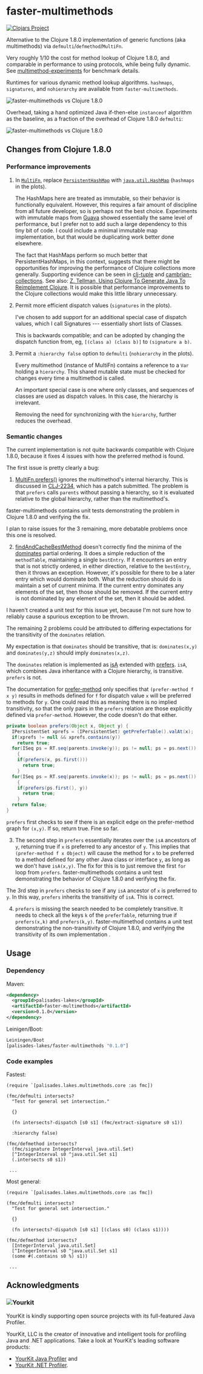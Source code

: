 # faster-multimethods 

[![Clojars Project](https://img.shields.io/clojars/v/palisades-lakes/faster-multimethods.svg)](https://clojars.org/palisades-lakes/faster-multimethods)

Alternative to the 
Clojure 1.8.0 implementation of generic functions (aka multimethods)
via  `defmulti`/`defmethod`/`MultiFn`.

Very roughly 1/10 the cost for method lookup of Clojure 1.8.0,
and comparable in performance to using protocols, while being
fully dynamic.
See 
[multimethod-experiments](https://github.com/palisades-lakes/multimethod-experiments)
for benchmark details.

Runtimes for various dynamic method lookup algorithms. 
`hashmaps`, `signatures`, and `nohierarchy` are available from
`faster-multimethods`.

![faster-multimethods vs Clojure 1.8.0](docs/figs/dynamic-multi.quantiles.png)

Overhead, taking a hand optimized Java if-then-else `instanceof`
algorithm as the baseline, as a fraction of the overhead of
Clojure 1.8.0 `defmulti`:

![faster-multimethods vs Clojure 1.8.0](docs/figs/dynamic-multi-overhead.quantiles.png)

## Changes from Clojure 1.8.0

### Performance improvements

1. In
[`MultiFn`](https://github.com/clojure/clojure/blob/master/src/jvm/clojure/lang/MultiFn.java),
replace 
[`PersistentHashMap`](https://github.com/clojure/clojure/blob/master/src/jvm/clojure/lang/PersistentHashMap.java)
with 
[`java.util.HashMap`](https://docs.oracle.com/javase/8/docs/api/java/util/HashMap.html)
(`hashmaps` in the plots).

    The HashMaps here are treated as immutable, so their behavior
is functionally equivalent. 
However, this requires a fair amount of discipline from all
future developer, so is perhaps not the best choice.
Experiments with immutable
maps from [Guava](https://github.com/google/guava) showed 
essentially the same level of performance, but I prefer not to add
such a large dependency to this tiny bit of code.
I could include a minimal immutable map implementation, but that 
would be duplicating work better done elsewhere.

    The fact that HashMaps perform so much better that PersistentHashMaps,
in this context, suggests that there might be opportunities for
improving the performance of Clojure collections more generally.
Supporting evidence can be seen in
[clj-tuple](https://github.com/ztellman/clj-tuple)
and 
[cambrian-collections](https://github.com/ztellman/cambrian-collections).
See also:
[Z. Tellman, Using Clojure To Generate Java To Reimplement Clojure](https://www.factual.com/blog/using-clojure-to-generate-java-to-reimplement-clojure). 
It is possible that performance improvements to the
Clojure collections would make this little library unnecessary.

2. Permit more efficient dispatch values (`signatures` in the plots).

    I've chosen to add support for an additional special case of
    dispatch values,
    which I call Signatures --- essentially short lists of Classes.
    
    This is backwards compatible; and can be adopted by changing
    the dispatch function from, eg, `[(class a) (class b)]` to
    `(signature a b)`.
    
3. Permit a `:hierarchy false` option to `defmulti`
(`nohierarchy` in the plots).

    Every multimethod (instance of MultiFn) contains a reference
    to a `Var` holding a `hierarchy`. This shared mutable state must
    be checked for changes every time a multimethod is called.
    
    An important special case is one where only classes,
    and sequences of classes
    are used as dispatch values. In this case, the hierarchy
    is irrelevant. 
    
    Removing the need for synchronizing with the `hierarchy`,
    further reduces the overhead.
    
### Semantic changes

The current implementation is not quite backwards compatible with 
Clojure 1.8.0, because it fixes 4 issues with how the preferred
method is found.

The first issue is pretty clearly a bug:

1. [MultiFn.prefers()](https://github.com/clojure/clojure/blob/clojure-1.8.0/src/jvm/clojure/lang/MultiFn.java#L105)
ignores the multimethod's internal hierarchy.
This is discussed in 
[CLJ-2234](https://dev.clojure.org/jira/browse/CLJ-2234),
which has a patch submitted.
The problem is that ```prefers``` calls ```parents```
without passing a hierarchy, so it is evaluated relative to the
global hierarchy, rather than the multimethod's.

faster-multimethods contains unit tests demonstrating the
problem in Clojure 1.8.0 and verifying the fix.

I plan to raise issues for the 3 remaining, more debatable problems
once this one is resolved.

2. [findAndCacheBestMethod](https://github.com/clojure/clojure/blob/clojure-1.8.0/src/jvm/clojure/lang/MultiFn.java#L161)
doesn't correctly find the minima of the 
[dominates](https://github.com/clojure/clojure/blob/clojure-1.8.0/src/jvm/clojure/lang/MultiFn.java#L126)
partial ordering.
It does a simple reduction of the ```methodTable```, 
maintaining a single ```bestEntry```.
If it encounters an entry that is not strictly ordered, 
in either direction,
relative to the ```bestEntry```, then it throws an exception.
However, it's possible for there to be a later entry which
would dominate both.
What the reduction should do is maintain a set of current minima.
If the current entry dominates any elements of the set, then those 
should be removed.
If the current entry is not dominated by any element of the set,
then it should be added.

I haven't created a unit test for this issue yet, because I'm not sure 
how to reliably cause a spurious exception to be thrown.

The remaining 2 problems could be attributed to differing expectations
for the transitivity of the ```dominates``` relation.

My expectation is that ```dominates``` should be transitive, that is:
```dominates(x,y)``` and ```dominates(y,z)``` should imply
```dominates(x,z)```.

The ```dominates``` relation is implemented as 
[isA](https://github.com/clojure/clojure/blob/clojure-1.8.0/src/jvm/clojure/lang/MultiFn.java#L122)
extended with
[prefers](https://github.com/clojure/clojure/blob/clojure-1.8.0/src/jvm/clojure/lang/MultiFn.java#L105).
```isA```, which combines Java inheritance with a Clojure hierarchy,
is transitive.
```prefers``` is not.

The documentation for 
[prefer-method](https://clojure.github.io/clojure/clojure.core-api.html#clojure.core/prefer-method)
only specifies that ```(prefer-method f x y)``` results in methods
defined for ```f``` for dispatch value ```x``` will be preferred
to methods for ```y```.
One could read this as meaning there is no implied transitivity,
so that the only pairs in the ```prefers``` relation are those
explicitly defined via ```prefer-method```.
However, the code doesn't do that either.

```Java
private boolean prefers(Object x, Object y) {
  IPersistentSet xprefs = (IPersistentSet) getPreferTable().valAt(x);
  if(xprefs != null && xprefs.contains(y))
    return true;
  for(ISeq ps = RT.seq(parents.invoke(y)); ps != null; ps = ps.next())
    {
    if(prefers(x, ps.first()))
      return true;
    }
  for(ISeq ps = RT.seq(parents.invoke(x)); ps != null; ps = ps.next())
    {
    if(prefers(ps.first(), y))
      return true;
    }
  return false;
}
```

```prefers``` first checks to see if there is an explicit edge on the
prefer-method graph for ```(x,y)```. If so, return true.
Fine so far.

3. The second step in ```prefers``` essentially iterates over the
```isA``` ancestors of ```y```, returning true if ```x``` 
is preferred to any ancestor of ```y```. 
This implies that ```(prefer-method f x Object)``` will cause the
method for ```x``` to be preferred to a method defined for any other
Java class or interface ```y```, as long as we don't have ```isA(x,y)```.
The fix for this is to just remove the first ```for``` loop from 
```prefers```. faster-multimethods contains a unit test demonstrating
the behavior of Clojure 1.8.0 and verifying the fix.

The 3rd step in ```prefers``` checks to see if any ```isA```
ancestor of ```x``` is preferred to ```y```. In this way, ```prefers```
inherits the transitivity of ```isA```. This is correct.

4. ```prefers``` is missing the search needed to be completely transitive.
It needs to check all the keys ```k``` of the ```preferTable```,
returning true if ```prefers(x,k)``` and ```prefers(k,y)```.
faster-multimethod contains a unit test demonstrating
the non-transitivity of Clojure 1.8.0, and verifying the transitivity
of its own implementation
. 
## Usage

### Dependency 

Maven:

```xml
<dependency>
  <groupId>palisades-lakes</groupId>
  <artifactId>faster-multimethods</artifactId>
  <version>0.1.0</version>
</dependency>
```

Leinigen/Boot:
```clojure
Leiningen/Boot
[palisades-lakes/faster-multimethods "0.1.0"]
```

### Code examples

Fastest:

```
(require `[palisades.lakes.multimethods.core :as fmc])

(fmc/defmulti intersects?
  "Test for general set intersection."
  
  {}  
  
  (fn intersects?-dispatch [s0 s1] (fmc/extract-signature s0 s1))
  
  :hierarchy false)
  
(fmc/defmethod intersects? 
  (fmc/signature IntegerInterval java.util.Set)
  [^IntegerInterval s0 ^java.util.Set s1]
  (.intersects s0 s1))
  
 ...
 ``` 
  
Most general:

```
(require `[palisades.lakes.multimethods.core :as fmc])

(fmc/defmulti intersects?
  "Test for general set intersection."
  
  {}  
  
  (fn intersects?-dispatch [s0 s1] [(class s0) (class s1))))
  
(fmc/defmethod intersects? 
  [IntegerInterval java.util.Set]
  [^IntegerInterval s0 ^java.util.Set s1]
  (some #(.contains s0 %) s1))
  
 ...
 ``` 
  
## Acknowledgments

### ![Yourkit](https://www.yourkit.com/images/yklogo.png)

YourKit is kindly supporting open source projects with its full-featured Java
Profiler.

YourKit, LLC is the creator of innovative and intelligent tools for profiling
Java and .NET applications. Take a look at YourKit's leading software products:

* <a href="http://www.yourkit.com/java/profiler/index.jsp">YourKit Java Profiler</a> and
* <a href="http://www.yourkit.com/.net/profiler/index.jsp">YourKit .NET Profiler</a>.





